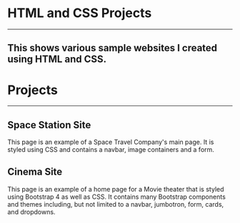# HTML and CSS Projects #
----------------------------------------------------------------
This shows various sample websites I created using HTML and CSS.
----------------------------------------------------------------
# Projects
----------
## Space Station Site
This page is an example of a Space Travel Company's main page.
It is styled using CSS and contains a navbar, image containers and a form.

## Cinema Site
This page is an example of a home page for a Movie theater that is styled using Bootstrap 4 as well as CSS.
It contains many Bootstrap components and themes including, but not limited to a navbar, jumbotron, form, cards, and dropdowns.
